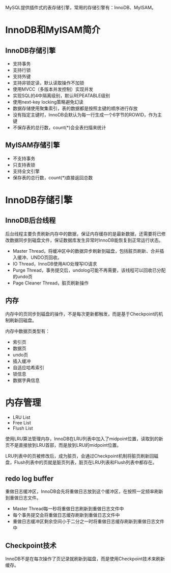 MySQL提供插件式的表存储引擎，常用的存储引擎有：InnoDB、MyISAM。

# InnoDB和MyISAM简介

## InnoDB存储引擎

- 支持事务
- 支持行锁
- 支持外键
- 支持非锁定读，默认读取操作不加锁
- 使用MVCC（多版本并发控制）实现并发
- 实现SQL的4中隔离级别，默认REPEATABLE级别
- 使用next-key locking策略避免幻读
- 数据存储使用聚集索引，表的数据都是按照主键的顺序进行存放
- 没有指定主键时，InnoDB会默认为每一行生成一个6字节的ROWID，作为主键
- 不保存表的总行数，count(*)会全表扫描来统计

## MyISAM存储引擎

- 不支持事务
- 只支持表锁
- 支持全文引擎
- 保存表的总行数，count(*)直接返回总数

# InnoDB存储引擎

## InnoDB后台线程

后台线程主要负责刷新内存中的数据，保证内存缓存的是最新数据，还需要将已修改数据同步到磁盘文件，保证数据库发生异常时InnoDB能恢复到正常运行状态。

- Master Thread，将缓冲区中的数据异步刷新到磁盘，包括脏页刷新、合并插入缓冲、UNDO页回收。
- IO Thread，InnoDB使用AIO处理写IO请求
- Purge Thread，事务提交后，undolog可能不再需要，该线程可以回收已分配的undo页
- Page Cleaner Thread，脏页刷新操作

## 内存

内存中的页同步到磁盘的操作，不是每次更新都触发，而是基于Checkpoint的机制刷新回磁盘。

内存中数据页类型有：

- 索引页
- 数据页
- undo页
- 插入缓冲
- 自适应哈希索引
- 锁信息
- 数据字典信息

# 内存管理

- LRU List
- Free List
- Flush List

使用LRU算法管理内存，InnoDB在LRU列表中加入了midpoint位置，读取到的新页不是直接放到LRU首部，而是放到LRU的midpoint位置。

LRU列表中的页被修改后，成为脏页，会通过Checkpoint机制将脏页刷新回磁盘，Flush列表中的页就是脏页列表，脏页在LRU列表和Flush列表中都存在。

## redo log buffer

重做日志缓冲区，InnoDB会先将重做日志放到这个缓冲区，在按照一定频率刷新到重做日志文件。

- Master Thread每一秒将重做日志刷新到重做日志文件中
- 每个事务提交会将重做日志缓存刷新到重做日志文件中
- 重做日志缓冲区剩余空间小于二分之一时将重做日志缓存刷新到重做日志文件中

## Checkpoint技术

InnoDB不是在每次操作了页记录就刷新到磁盘，而是使用Checkpoint技术来刷新缓存。